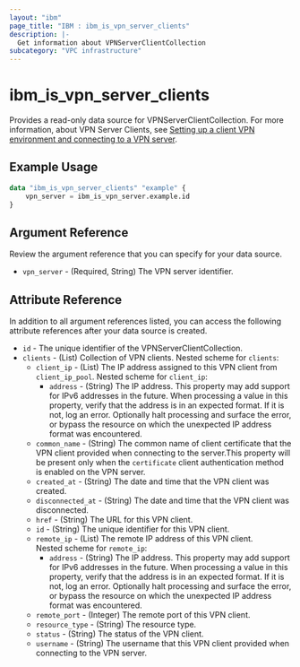 ```yaml
---
layout: "ibm"
page_title: "IBM : ibm_is_vpn_server_clients"
description: |-
  Get information about VPNServerClientCollection
subcategory: "VPC infrastructure"
---
```


# ibm_is_vpn_server_clients

Provides a read-only data source for VPNServerClientCollection. For more information, about VPN Server Clients, see [Setting up a client VPN environment and connecting to a VPN server](https://cloud.ibm.com/docs/vpc?topic=vpc-vpn-client-environment-setup&interface=ui).
## Example Usage

```terraform
data "ibm_is_vpn_server_clients" "example" {
	vpn_server = ibm_is_vpn_server.example.id
}
```

## Argument Reference

Review the argument reference that you can specify for your data source.

- `vpn_server` - (Required, String) The VPN server identifier.

## Attribute Reference

In addition to all argument references listed, you can access the following attribute references after your data source is created.

- `id` - The unique identifier of the VPNServerClientCollection.
- `clients` - (List) Collection of VPN clients.
	Nested scheme for `clients`:
	- `client_ip` - (List) The IP address assigned to this VPN client from `client_ip_pool`.
		Nested scheme for `client_ip`:
		- `address` - (String) The IP address. This property may add support for IPv6 addresses in the future. When processing a value in this property, verify that the address is in an expected format. If it is not, log an error. Optionally halt processing and surface the error, or bypass the resource on which the unexpected IP address format was encountered.
	- `common_name` - (String) The common name of client certificate that the VPN client provided when connecting to the server.This property will be present only when the `certificate` client authentication method is enabled on the VPN server.
	- `created_at` - (String) The date and time that the VPN client was created.
	- `disconnected_at` - (String) The date and time that the VPN client was disconnected.
	- `href` - (String) The URL for this VPN client.
	- `id` - (String) The unique identifier for this VPN client.
	- `remote_ip` - (List) The remote IP address of this VPN client.
	</br>Nested scheme for `remote_ip`:
		- `address` - (String) The IP address. This property may add support for IPv6 addresses in the future. When processing a value in this property, verify that the address is in an expected format. If it is not, log an error. Optionally halt processing and surface the error, or bypass the resource on which the unexpected IP address format was encountered.
	- `remote_port` - (Integer) The remote port of this VPN client.
	- `resource_type` - (String) The resource type.
	- `status` - (String) The status of the VPN client.
	- `username` - (String) The username that this VPN client provided when connecting to the VPN server.